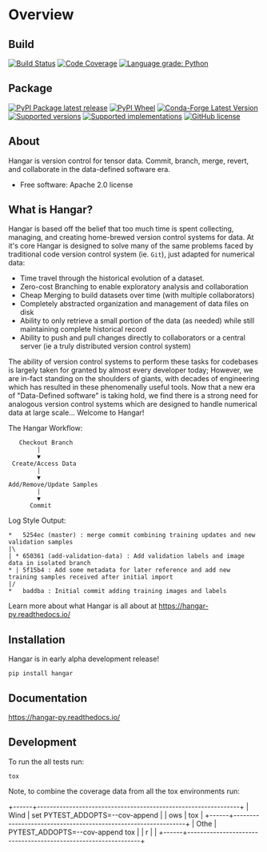 Overview
========

Build
-----

[![Build Status](https://github.com/tensorwerk/hangar-py/workflows/Run%20Test%20Suite/badge.svg?branch=master)](https://github.com/tensorwerk/hangar-py/actions?query=workflow%3A%22Run+Test+Suite%22+branch%3Amaster+event%3Apush+is%3Acompleted)
[![Code Coverage](https://codecov.io/gh/tensorwerk/hangar-py/branch/master/graph/badge.svg)](https://codecov.io/gh/tensorwerk/hangar-py)
[![Language grade: Python](https://img.shields.io/lgtm/grade/python/g/tensorwerk/hangar-py.svg?logo=lgtm&logoWidth=18)](https://lgtm.com/projects/g/tensorwerk/hangar-py/context:python)

Package
-------

[![PyPI Package latest release](https://img.shields.io/pypi/v/hangar.svg)](https://pypi.org/project/hangar)
[![PyPI Wheel](https://img.shields.io/pypi/wheel/hangar.svg)](https://pypi.org/project/hangar)
[![Conda-Forge Latest Version](https://img.shields.io/conda/vn/conda-forge/hangar.svg)](https://anaconda.org/conda-forge/hangar)
[![Supported versions](https://img.shields.io/pypi/pyversions/hangar.svg)](https://pypi.org/project/hangar)
[![Supported implementations](https://img.shields.io/pypi/implementation/hangar.svg)](https://pypi.org/project/hangar)
[![GitHub license](https://img.shields.io/github/license/tensorwerk/hangar-py)](https://github.com/tensorwerk/hangar-py/blob/master/LICENSE)                        

About
-----

Hangar is version control for tensor data. Commit, branch, merge,
revert, and collaborate in the data-defined software era.

-   Free software: Apache 2.0 license

What is Hangar?
---------------

Hangar is based off the belief that too much time is spent collecting,
managing, and creating home-brewed version control systems for data. At
it\'s core Hangar is designed to solve many of the same problems faced
by traditional code version control system (ie. `Git`), just adapted for
numerical data:

-   Time travel through the historical evolution of a dataset.
-   Zero-cost Branching to enable exploratory analysis and collaboration
-   Cheap Merging to build datasets over time (with multiple
    collaborators)
-   Completely abstracted organization and management of data files on
    disk
-   Ability to only retrieve a small portion of the data (as needed)
    while still maintaining complete historical record
-   Ability to push and pull changes directly to collaborators or a
    central server (ie a truly distributed version control system)

The ability of version control systems to perform these tasks for
codebases is largely taken for granted by almost every developer today;
However, we are in-fact standing on the shoulders of giants, with
decades of engineering which has resulted in these phenomenally useful
tools. Now that a new era of \"Data-Defined software\" is taking hold,
we find there is a strong need for analogous version control systems
which are designed to handle numerical data at large scale\... Welcome
to Hangar!

The Hangar Workflow:

       Checkout Branch
            |
            ▼
     Create/Access Data
            | 
            ▼
    Add/Remove/Update Samples
            | 
            ▼
          Commit

Log Style Output:

```
*   5254ec (master) : merge commit combining training updates and new validation samples
|\
| * 650361 (add-validation-data) : Add validation labels and image data in isolated branch
* | 5f15b4 : Add some metadata for later reference and add new training samples received after initial import
|/
*   baddba : Initial commit adding training images and labels
```

Learn more about what Hangar is all about at
<https://hangar-py.readthedocs.io/>

Installation
------------

Hangar is in early alpha development release!

    pip install hangar

Documentation
-------------

<https://hangar-py.readthedocs.io/>

Development
-----------

To run the all tests run:

    tox

Note, to combine the coverage data from all the tox environments run:

+------+---------------------------------------------------------------+
| Wind |     set PYTEST_ADDOPTS=--cov-append                           |
| ows  |     tox                                                       |
+------+---------------------------------------------------------------+
| Othe |     PYTEST_ADDOPTS=--cov-append tox                           |
| r    |                                                               |
+------+---------------------------------------------------------------+
